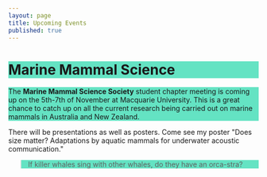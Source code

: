 ```yaml
---
layout: page
title: Upcoming Events
published: true
---
```


<h1 style="background-color: #64e3c3">
Marine Mammal Science
</h1>

<p style="background-color: #64e3c3">
The <strong>Marine Mammal Science Society</strong> student chapter meeting is coming up on the 5th-7th of November at Macquarie University. This is a great chance to catch up on all the current research being carried out on marine mammals in Australia and New Zealand.

There will be presentations as well as posters. Come see my poster "Does size matter? Adaptations by aquatic mammals for underwater acoustic communication."
</p>

<blockquote style="background-color: #64e3c3">
If killer whales sing with other whales, do they have an orca-stra?
</blockquote>
